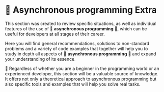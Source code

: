 # 🧩 Asynchronous programming Extra

This section was created to review specific situations, as well as individual features of the use of 🔭 **asynchronous programming** 🔭, which can be
useful for developers at all stages of their career.

Here you will find general recommendations, solutions to non-standard problems and a variety of code examples that together will help you to 
study in depth all aspects of 🔭 **asynchronous programming** 🔭 and expand your understanding of its essence.

🏹 Regardless of whether you are a beginner in the programming world or an experienced developer, this section will be a valuable source of
knowledge. It offers not only a theoretical approach to asynchronous programming but also specific tools and examples that will help you solve
real tasks.
